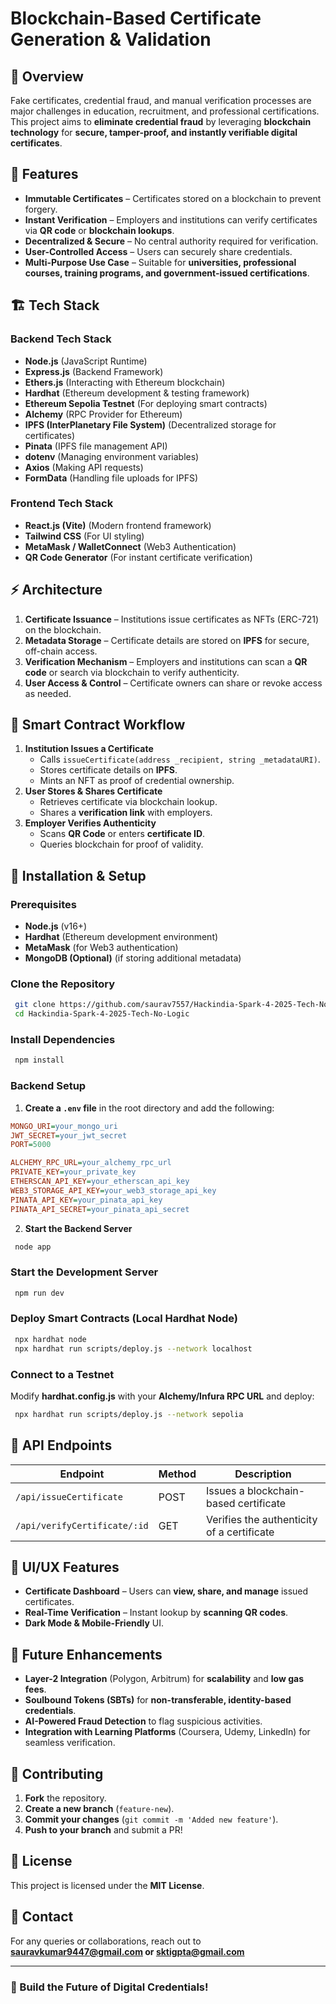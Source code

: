 # Blockchain-Based Certificate Generation & Validation

## 🚀 Overview
Fake certificates, credential fraud, and manual verification processes are major challenges in education, recruitment, and professional certifications. This project aims to **eliminate credential fraud** by leveraging **blockchain technology** for **secure, tamper-proof, and instantly verifiable digital certificates**.

## 🔗 Features
- **Immutable Certificates** – Certificates stored on a blockchain to prevent forgery.
- **Instant Verification** – Employers and institutions can verify certificates via **QR code** or **blockchain lookups**.
- **Decentralized & Secure** – No central authority required for verification.
- **User-Controlled Access** – Users can securely share credentials.
- **Multi-Purpose Use Case** – Suitable for **universities, professional courses, training programs, and government-issued certifications**.

## 🏗 Tech Stack
### **Backend Tech Stack**
- **Node.js** (JavaScript Runtime)
- **Express.js** (Backend Framework)
- **Ethers.js** (Interacting with Ethereum blockchain)
- **Hardhat** (Ethereum development & testing framework)
- **Ethereum Sepolia Testnet** (For deploying smart contracts)
- **Alchemy** (RPC Provider for Ethereum)
- **IPFS (InterPlanetary File System)** (Decentralized storage for certificates)
- **Pinata** (IPFS file management API)
- **dotenv** (Managing environment variables)
- **Axios** (Making API requests)
- **FormData** (Handling file uploads for IPFS)

### **Frontend Tech Stack**
- **React.js (Vite)** (Modern frontend framework)
- **Tailwind CSS** (For UI styling)
- **MetaMask / WalletConnect** (Web3 Authentication)
- **QR Code Generator** (For instant certificate verification)

## ⚡ Architecture
1. **Certificate Issuance** – Institutions issue certificates as NFTs (ERC-721) on the blockchain.
2. **Metadata Storage** – Certificate details are stored on **IPFS** for secure, off-chain access.
3. **Verification Mechanism** – Employers and institutions can scan a **QR code** or search via blockchain to verify authenticity.
4. **User Access & Control** – Certificate owners can share or revoke access as needed.

## 📌 Smart Contract Workflow
1. **Institution Issues a Certificate**
   - Calls `issueCertificate(address _recipient, string _metadataURI)`.
   - Stores certificate details on **IPFS**.
   - Mints an NFT as proof of credential ownership.
2. **User Stores & Shares Certificate**
   - Retrieves certificate via blockchain lookup.
   - Shares a **verification link** with employers.
3. **Employer Verifies Authenticity**
   - Scans **QR Code** or enters **certificate ID**.
   - Queries blockchain for proof of validity.

## 🔧 Installation & Setup
### Prerequisites
- **Node.js** (v16+)
- **Hardhat** (Ethereum development environment)
- **MetaMask** (for Web3 authentication)
- **MongoDB (Optional)** (if storing additional metadata)

### Clone the Repository
```bash
 git clone https://github.com/saurav7557/Hackindia-Spark-4-2025-Tech-No-Logic.git
 cd Hackindia-Spark-4-2025-Tech-No-Logic
```

### Install Dependencies
```bash
 npm install
```

### Backend Setup
1. **Create a `.env` file** in the root directory and add the following:

```ini
MONGO_URI=your_mongo_uri
JWT_SECRET=your_jwt_secret
PORT=5000

ALCHEMY_RPC_URL=your_alchemy_rpc_url
PRIVATE_KEY=your_private_key
ETHERSCAN_API_KEY=your_etherscan_api_key
WEB3_STORAGE_API_KEY=your_web3_storage_api_key
PINATA_API_KEY=your_pinata_api_key
PINATA_API_SECRET=your_pinata_api_secret
```

2. **Start the Backend Server**
```bash
 node app
```

### Start the Development Server
```bash
 npm run dev
```

### Deploy Smart Contracts (Local Hardhat Node)
```bash
 npx hardhat node
 npx hardhat run scripts/deploy.js --network localhost
```

### Connect to a Testnet
Modify **hardhat.config.js** with your **Alchemy/Infura RPC URL** and deploy:
```bash
 npx hardhat run scripts/deploy.js --network sepolia
```

## 📜 API Endpoints
| Endpoint | Method | Description |
|----------|--------|-------------|
| `/api/issueCertificate` | POST | Issues a blockchain-based certificate |
| `/api/verifyCertificate/:id` | GET | Verifies the authenticity of a certificate |

## 🎨 UI/UX Features
- **Certificate Dashboard** – Users can **view, share, and manage** issued certificates.
- **Real-Time Verification** – Instant lookup by **scanning QR codes**.
- **Dark Mode & Mobile-Friendly** UI.

## 🚀 Future Enhancements
- **Layer-2 Integration** (Polygon, Arbitrum) for **scalability** and **low gas fees**.
- **Soulbound Tokens (SBTs)** for **non-transferable, identity-based credentials**.
- **AI-Powered Fraud Detection** to flag suspicious activities.
- **Integration with Learning Platforms** (Coursera, Udemy, LinkedIn) for seamless verification.

## 🤝 Contributing
1. **Fork** the repository.
2. **Create a new branch** (`feature-new`).
3. **Commit your changes** (`git commit -m 'Added new feature'`).
4. **Push to your branch** and submit a PR!

## 📄 License
This project is licensed under the **MIT License**.

## 📩 Contact
For any queries or collaborations, reach out to **sauravkumar9447@gmail.com or sktigpta@gmail.com** 

---
### 🚀 Build the Future of Digital Credentials!

